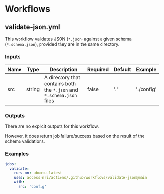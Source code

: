 # Workflows

## validate-json.yml

This workflow validates JSON (`*.json`) against a given schema (`*.schema.json`), provided they are in the same directory. 

### Inputs

| Name | Type | Description | Required | Default | Example |
| ---- | ---- | ----------- | -------- | ------- | ------- |
| src | string | A directory that contains both the `*.json` and `*.schema.json` files | false | '.' | './config' |

### Outputs

There are no explicit outputs for this workflow. 

However, it does return job failure/success based on the result of the schema validations. 

### Examples

```yaml
jobs:
  validate:
    runs-on: ubuntu-latest
    uses: access-nri/actions/.github/workflows/validate-json@main
    with:
      src: 'config'
```
